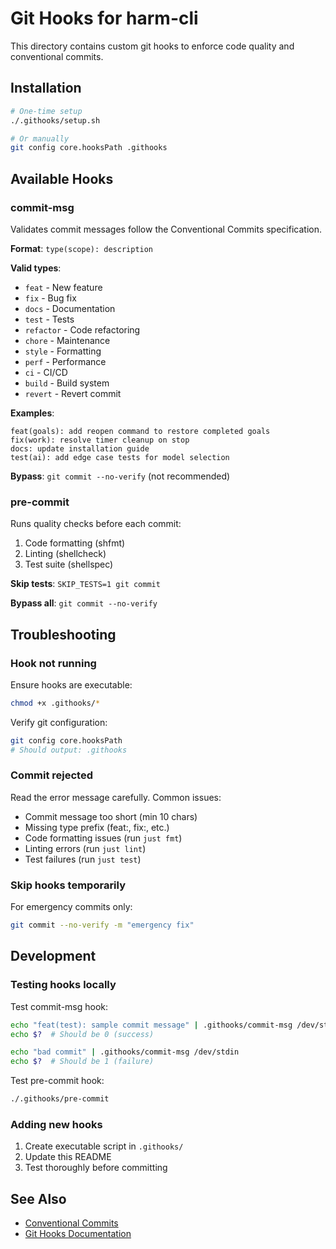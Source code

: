 # Git Hooks for harm-cli

This directory contains custom git hooks to enforce code quality and conventional commits.

## Installation

```bash
# One-time setup
./.githooks/setup.sh

# Or manually
git config core.hooksPath .githooks
```

## Available Hooks

### commit-msg

Validates commit messages follow the Conventional Commits specification.

**Format**: `type(scope): description`

**Valid types**:
- `feat` - New feature
- `fix` - Bug fix
- `docs` - Documentation
- `test` - Tests
- `refactor` - Code refactoring
- `chore` - Maintenance
- `style` - Formatting
- `perf` - Performance
- `ci` - CI/CD
- `build` - Build system
- `revert` - Revert commit

**Examples**:
```
feat(goals): add reopen command to restore completed goals
fix(work): resolve timer cleanup on stop
docs: update installation guide
test(ai): add edge case tests for model selection
```

**Bypass**: `git commit --no-verify` (not recommended)

### pre-commit

Runs quality checks before each commit:
1. Code formatting (shfmt)
2. Linting (shellcheck)
3. Test suite (shellspec)

**Skip tests**: `SKIP_TESTS=1 git commit`

**Bypass all**: `git commit --no-verify`

## Troubleshooting

### Hook not running

Ensure hooks are executable:
```bash
chmod +x .githooks/*
```

Verify git configuration:
```bash
git config core.hooksPath
# Should output: .githooks
```

### Commit rejected

Read the error message carefully. Common issues:
- Commit message too short (min 10 chars)
- Missing type prefix (feat:, fix:, etc.)
- Code formatting issues (run `just fmt`)
- Linting errors (run `just lint`)
- Test failures (run `just test`)

### Skip hooks temporarily

For emergency commits only:
```bash
git commit --no-verify -m "emergency fix"
```

## Development

### Testing hooks locally

Test commit-msg hook:
```bash
echo "feat(test): sample commit message" | .githooks/commit-msg /dev/stdin
echo $?  # Should be 0 (success)

echo "bad commit" | .githooks/commit-msg /dev/stdin
echo $?  # Should be 1 (failure)
```

Test pre-commit hook:
```bash
./.githooks/pre-commit
```

### Adding new hooks

1. Create executable script in `.githooks/`
2. Update this README
3. Test thoroughly before committing

## See Also

- [Conventional Commits](https://www.conventionalcommits.org/)
- [Git Hooks Documentation](https://git-scm.com/docs/githooks)
